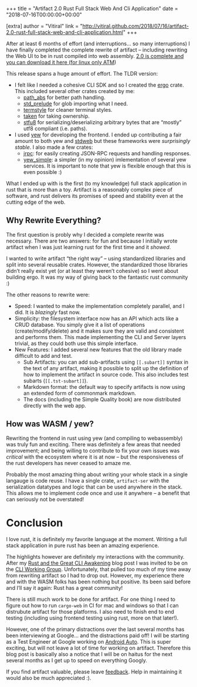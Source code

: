 +++
title = "Artifact 2.0 Rust Full Stack Web And Cli Application"
date = "2018-07-16T00:00:00+00:00"

[extra]
author = "Vitiral"
link = "http://vitiral.github.com/2018/07/16/artifact-2.0-rust-full-stack-web-and-cli-application.html"
+++
<p>After at least 6 months of effort (and interruptions… so many interruptions)
I have finally completed the complete rewrite of artifact – including
rewriting the Web UI to be in rust compiled into web assembly. <a href="https://github.com/vitiral/artifact/releases">2.0 is
complete and you can download it here (for linux only
ATM</a>)</p>

<p>This release spans a huge amount of effort. The TLDR version:</p>
<ul>
  <li>I felt like I needed a cohesive CLI SDK and so I created the
<a href="https://github.com/rust-crates/ergo">ergo</a> crate. This included several
other crates created by me:
    <ul>
      <li><a href="https://github.com/vitiral/path_abs">path_abs</a> for better path handling.</li>
      <li><a href="https://github.com/vitiral/std_prelude">std_prelude</a> for glob importing what I need.</li>
      <li><a href="https://github.com/vitiral/termstyle">termstyle</a> for cleaner terminal styles.</li>
      <li><a href="https://github.com/vitiral/taken">taken</a> for taking ownership.</li>
      <li><a href="https://github.com/vitiral/stfu8">stfu8</a> for serializing/deserializing
arbitrary bytes that are “mostly” utf8 compliant (i.e. paths).</li>
    </ul>
  </li>
  <li>I used <a href="https://github.com/DenisKolodin/yew">yew</a> for developing the frontend. I ended up
contributing a fair amount to both yew and <a href="https://github.com/koute/stdweb">stdweb</a> but
these frameworks were <em>surprisingly stable</em>. I also made a few crates:
    <ul>
      <li><a href="https://github.com/vitiral/jrpc">jrpc</a>: for easily creating JSON-RPC
requests and handling responses.</li>
      <li><a href="https://github.com/vitiral/yew_simple">yew_simple</a>: a simpler (in my
opinion) imlementation of several yew services. It is important to note
that yew is flexible enough that this is even possible :)</li>
    </ul>
  </li>
</ul>

<p>What I ended up with is the first (to my knowledge) full stack application in
rust that is more than a toy. Artifact is a reasonably complex piece of software,
and rust delivers its promises of speed and stability even at the cutting edge of
the web.</p>

<h2 id="why-rewrite-everything">Why Rewrite Everything?</h2>
<p>The first question is probly why I decided a complete rewrite was necessary.
There are two answers: for fun and because I initially wrote artifact when I
was just learning rust for the first time and it <em>showed</em>.</p>

<p>I wanted to write artifact “the right way” – using standardized libraries and
split into several reusable crates. However, the standardized those libraries
didn’t really exist yet (or at least they weren’t cohesive) so I went about
building ergo. It was my way of giving back to the fantastic rust
community :)</p>

<p>The other reasons to rewrite were:</p>
<ul>
  <li>Speed: I wanted to make the implementation completely parallel, and I did.
It is <em>blazingly</em> fast now.</li>
  <li>Simplicity: the filesystem interface now has an API which acts like a CRUD
database. You simply give it a list of operations (create/modify/delete) and
it makes sure they are valid and consistent and performs them. This made
implementing the CLI and Server layers trivial, as they could both use this
simple interface.</li>
  <li>New Features: I added several new features that the old library made
difficult to add and test.
    <ul>
      <li>Sub Artifacts: you can add sub-artifacts using <code class="language-plaintext highlighter-rouge">[[.subart]]</code> syntax in the
text of any artifact, making it possible to split up the definition
of how to implement the artifact in source code. This also includes
test subarts (<code class="language-plaintext highlighter-rouge">[[.tst-subart]]</code>).</li>
      <li>Markdown format: the default way to specify artifacts is now using
an extended form of commonmark markdown.</li>
      <li>The docs (including the Simple Quality book) are now distributed directly
with the web app.</li>
    </ul>
  </li>
</ul>

<h2 id="how-was-wasm--yew">How was WASM / yew?</h2>
<p>Rewriting the frontend in rust using yew (and compiling to webassembly) was
truly fun and exciting. There was definitely a few areas that needed
improvement; and being willing to contribute to fix your own issues was
<em>critical</em> with the ecosystem where it is at now – but the responsiveness of
the rust developers has never ceased to amaze me.</p>

<p>Probably the most amazing thing about writing your whole stack in a single
langauge is code reuse. I have a single crate, <code class="language-plaintext highlighter-rouge">artifact-ser</code> with the
serialization datatypes and logic that can be used anywhere in the stack.
This allows me to implement code once and use it anywhere – a benefit
that can seriously not be overstated!</p>

<h1 id="conclusion">Conclusion</h1>
<p>I love rust, it is definitely my favorite language at the moment. Writing
a full stack application in pure rust has been an amazing experience.</p>

<p>The highlights however are definitely my interactions with the community. After
my <a href="https://vitiral.github.io/2018/01/17/rust2018-and-the-great-cli-awakening.htm">Rust and the Great CLI
Awakening</a>
blog post I was invited to be on the <a href="https://github.com/rust-lang-nursery/cli-wg">CLI Working
Group</a>. Unfortunately, that
pulled too much of my time away from rewriting artifact so I had to drop out.
However, my experience there and with the WASM folks has been nothing but
positive. Its been said before and I’ll say it again: Rust has a great
community!</p>

<p>There is still much work to be done for artifact. For one thing I need to
figure out how to run <code class="language-plaintext highlighter-rouge">cargo-web</code> in CI for mac and windows so that I can
distrubute artifact for those platforms. I also need to finish end to end
testing (including using frontend testing using rust, more on that later!).</p>

<p>However, one of the primary distractions over the last several months has
been interviewing at Google… and the distractions paid off! I will be
starting as a Test Engineer at Google working on <a href="http://fortune.com/2018/05/07/volvo-google-assistant-cars/">Android
Auto</a>. This is
super exciting, but will not leave a lot of time for working on artifact.
Therefore this blog post is basically also a notice that I will be on haitus
for the next several months as I get up to speed on everything Googly.</p>

<p>If you find artifact valuable, please leave
<a href="https://vitiral.github.io/artifact/docs/Feedback.html">feedback</a>. Help
in maintaining it would also be much appreciated :).</p>
